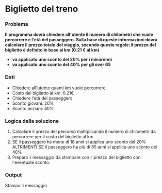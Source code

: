 # Biglietto del treno

### Problema

**Il programma dovrà chiedere all'utente il numero di chilometri che vuole percorrere e l'età del passeggero.
Sulla base di queste informazioni dovrà calcolare il prezzo totale del viaggio, secondo queste regole:
il prezzo del biglietto è definito in base ai km (0.21 € al km)**
- **va applicato uno sconto del 20% per i minorenni**
- **va applicato uno sconto del 40% per gli over 65**

### Dati

- Chiedere all'utente quanti km vuole percorrere
- Costo del biglietto al km: 0.21€
- Chiedere l'età del passeggero
- Sconto giovani: 20%
- Sconto anziani: 40%

### Logica della soluzione

1. Calcolare il prezzo del percorso moltiplicando il numero di chilometri da percorrere per il costo del biglietto al km
2. SE il passeggero ha meno di 18 anni si applica uno sconto del 20% 
    ALTRIMENTI SE il passeggero ha più di 65 anni si applica uno sconto del 40%
3. Preparo il messaggio da stampare con il prezzo del biglietto con l'eventuale sconto.

### Output

Stampo il messaggio